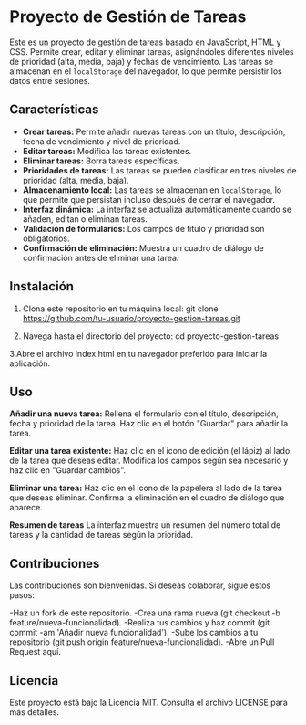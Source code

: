 # Proyecto de Gestión de Tareas

Este es un proyecto de gestión de tareas basado en JavaScript, HTML y CSS. Permite crear, editar y eliminar tareas, asignándoles diferentes niveles de prioridad (alta, media, baja) y fechas de vencimiento. Las tareas se almacenan en el `localStorage` del navegador, lo que permite persistir los datos entre sesiones.

## Características

- **Crear tareas:** Permite añadir nuevas tareas con un título, descripción, fecha de vencimiento y nivel de prioridad.
- **Editar tareas:** Modifica las tareas existentes.
- **Eliminar tareas:** Borra tareas específicas.
- **Prioridades de tareas:** Las tareas se pueden clasificar en tres niveles de prioridad (alta, media, baja).
- **Almacenamiento local:** Las tareas se almacenan en `localStorage`, lo que permite que persistan incluso después de cerrar el navegador.
- **Interfaz dinámica:** La interfaz se actualiza automáticamente cuando se añaden, editan o eliminan tareas.
- **Validación de formularios:** Los campos de título y prioridad son obligatorios.
- **Confirmación de eliminación:** Muestra un cuadro de diálogo de confirmación antes de eliminar una tarea.

## Instalación

1. Clona este repositorio en tu máquina local:
   git clone https://github.com/tu-usuario/proyecto-gestion-tareas.git

2. Navega hasta el directorio del proyecto:
   cd proyecto-gestion-tareas

3.Abre el archivo index.html en tu navegador preferido para iniciar la aplicación.

## Uso
   **Añadir una nueva tarea:**
        Rellena el formulario con el título, descripción, fecha y prioridad de la tarea.
        Haz clic en el botón "Guardar" para añadir la tarea.

  **Editar una tarea existente:**
        Haz clic en el ícono de edición (el lápiz) al lado de la tarea que deseas editar.
        Modifica los campos según sea necesario y haz clic en "Guardar cambios".

   **Eliminar una tarea:**
        Haz clic en el ícono de la papelera al lado de la tarea que deseas eliminar.
        Confirma la eliminación en el cuadro de diálogo que aparece.

   **Resumen de tareas**
        La interfaz muestra un resumen del número total de tareas y la cantidad de tareas según la prioridad.


## Contribuciones

Las contribuciones son bienvenidas. Si deseas colaborar, sigue estos pasos:

   -Haz un fork de este repositorio.
   -Crea una rama nueva (git checkout -b feature/nueva-funcionalidad).
   -Realiza tus cambios y haz commit (git commit -am 'Añadir nueva funcionalidad').
   -Sube los cambios a tu repositorio (git push origin feature/nueva-funcionalidad).
   -Abre un Pull Request aquí.

## Licencia

Este proyecto está bajo la Licencia MIT. Consulta el archivo LICENSE para más detalles.
